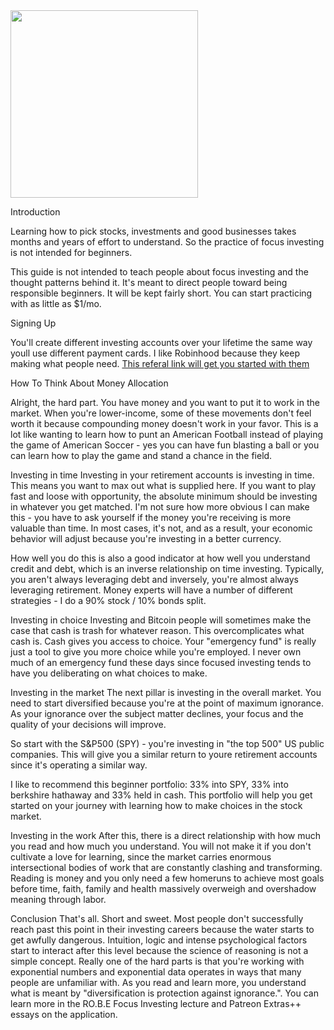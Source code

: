 <img src="https://github.com/RobotsBuildingEducation/Educate/assets/65219666/f852d307-dc2c-4d08-a63d-f745e6bd5d64" width="300" />

Introduction

Learning how to pick stocks, investments and good businesses takes months and years of effort to understand. 
So the practice of focus investing is not intended for beginners.

This guide is not intended to teach people about focus investing and the thought patterns behind it. It's meant
to direct people toward being responsible beginners. It will be kept fairly short. You can start practicing with as little
as $1/mo.


Signing Up

You'll create different investing accounts over your lifetime the same way youll use different payment cards. I like Robinhood because they keep making what people need. [This referal link will get you started with them](https://join.robinhood.com/sheilfz)


How To Think About Money Allocation


Alright, the hard part. You have money and you want to put it to work in the market. When you're lower-income, some of these movements don't feel worth it because compounding money doesn't work in your favor. This is a lot like wanting to learn how to punt an American Football instead of playing the game of American Soccer - yes you can have fun blasting a ball or you can learn how to play the game and stand a chance in the field.


Investing in time
Investing in your retirement accounts is investing in time. This means you want to max out what is supplied here. If you want to play fast and loose with opportunity, the absolute minimum should be investing in whatever you get matched. I'm not sure how more obvious I can make this - you have to ask yourself if the money you're receiving is more valuable than time. In most cases, it's not, and as a result, your economic behavior will adjust because you're investing in a better currency.

How well you do this is also a good indicator at how well you understand credit and debt, which is an inverse relationship on time investing. Typically, you aren't always leveraging debt and inversely, you're almost always leveraging retirement. Money experts will have a number of different strategies - I do a 90% stock / 10% bonds split.

Investing in choice
Investing and Bitcoin people will sometimes make the case that cash is trash for whatever reason. This overcomplicates what cash is. Cash gives you access to choice. Your "emergency fund" is really just a tool to give you more choice while you're employed. I never own much of an emergency fund these days since focused investing tends to have you deliberating on what choices to make.

Investing in the market
The next pillar is investing in the overall market. You need to start diversified because you're at the point of maximum ignorance. As your ignorance over the subject matter declines, your focus and the quality of your decisions will improve.

So start with the S&P500 (SPY) - you're investing in "the top 500" US public companies. This will give you a similar return to youre retirement accounts since it's operating a similar way. 

I like to recommend this beginner portfolio: 33% into SPY, 33% into berkshire hathaway and 33% held in cash. This portfolio will help you get started on your journey with learning how to make choices in the stock market. 

Investing in the work
After this, there is a direct relationship with how much you read and how much you understand. You will not make it if you don't cultivate a love for learning, since the market carries enormous intersectional bodies of work that are constantly clashing and transforming. Reading is money and you only need a few homeruns to achieve most goals before time, faith, family and health massively overweigh and overshadow meaning through labor.

Conclusion
That's all. Short and sweet. Most people don't successfully reach past this point in their investing careers because the water starts to get awfully dangerous. Intuition, logic and intense psychological factors start to interact after this level because the science of reasoning is not a simple concept. Really one of the hard parts is that you're working with exponential numbers and exponential data operates in ways that many people are unfamiliar with. As you read and learn more, you understand what is meant by "diversification is protection against ignorance.". You can learn more in the RO.B.E Focus Investing lecture and Patreon Extras++ essays on the application.


